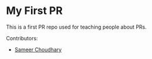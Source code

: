 # My First PR
This is a first PR repo used for teaching people about PRs.

Contributors:
* [Sameer Choudhary](https://github.com/csameeerz)
